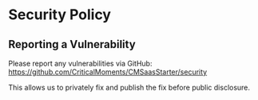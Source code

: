 # Security Policy

## Reporting a Vulnerability

Please report any vulnerabilities via GitHub: https://github.com/CriticalMoments/CMSaasStarter/security

This allows us to privately fix and publish the fix before public disclosure.
